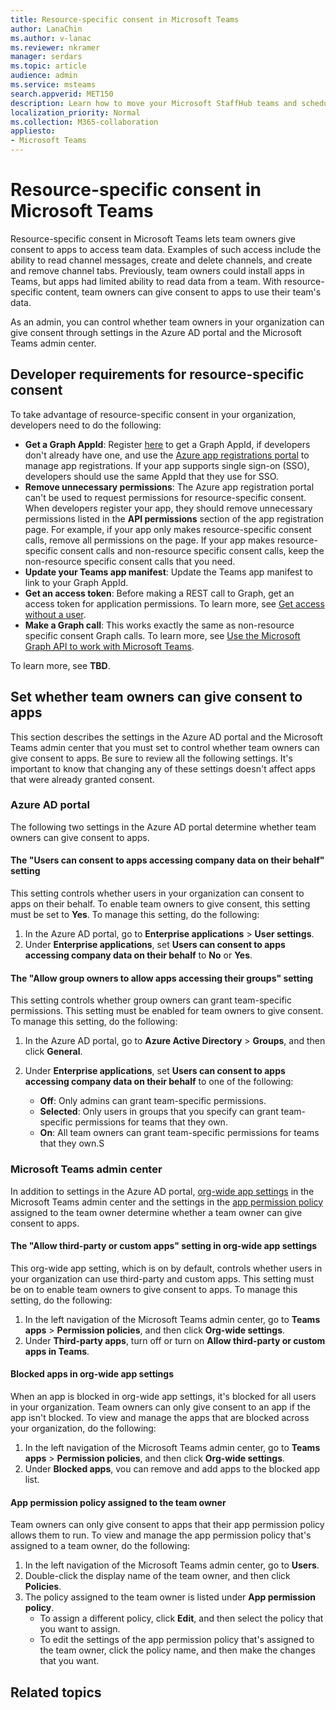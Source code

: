 ```yaml
---
title: Resource-specific consent in Microsoft Teams
author: LanaChin
ms.author: v-lanac
ms.reviewer: nkramer
manager: serdars
ms.topic: article
audience: admin
ms.service: msteams
search.appverid: MET150
description: Learn how to move your Microsoft StaffHub teams and schedule data to Shifts in Microsoft Teams.
localization_priority: Normal
ms.collection: M365-collaboration
appliesto: 
- Microsoft Teams
---
```


# Resource-specific consent in Microsoft Teams

Resource-specific consent in Microsoft Teams lets team owners give consent to apps to access team data. Examples of such access include the ability to read channel messages, create and delete channels, and create and remove channel tabs. Previously, team owners could install apps in Teams, but apps had limited ability to read data from a team. With resource-specific content, team owners can give consent to apps to use their team's data.

As an admin, you can control whether team owners in your organization can give consent through settings in the Azure AD portal and the Microsoft Teams admin center.  

## Developer requirements for resource-specific consent

To take advantage of resource-specific consent in your organization, developers need to do the following:

- **Get a Graph AppId**: Register [here](https://docs.microsoft.com/graph/auth-register-app-v2) to get a Graph AppId, if developers don't already have one, and use the [Azure app registrations portal](https://ms.portal.azure.com/#blade/Microsoft_AAD_RegisteredApps/ApplicationsListBlade) to manage app registrations. If your app supports single sign-on (SSO), developers should use the same AppId that they use for SSO.
- **Remove unnecessary permissions**: The Azure app registration portal can't be used to request permissions for resource-specific consent. When developers register your app, they should remove unnecessary permissions listed in the **API permissions** section of the app registration page. For example, if your app only makes resource-specific consent calls, remove all permissions on the page. If your app makes resource-specific consent calls and non-resource specific consent calls, keep the non-resource specific consent calls that you need.
- **Update your Teams app manifest**: Update the Teams app manifest to link to your Graph AppId.
- **Get an access token**: Before making a REST call to Graph, get an access token for application permissions. To learn more, see [Get access without a user](https://docs.microsoft.com/en-us/graph/auth-v2-service).
- **Make a Graph call**: This works exactly the same as non-resource specific consent Graph calls. To learn more, see [Use the Microsoft Graph API to work with Microsoft Teams](https://docs.microsoft.com/graph/api/resources/teams-api-overview?view=graph-rest-beta).

To learn more, see **TBD**.

## Set whether team owners can give consent to apps

This section describes the settings in the Azure AD portal and the Microsoft Teams admin center that you must set to control whether team owners can give consent to apps. Be sure to review all the following settings. It's important to know that changing any of these settings doesn't affect apps that were already granted consent.

### Azure AD portal

The following two settings in the Azure AD portal determine whether team owners can give consent to apps. 

#### The "Users can consent to apps accessing company data on their behalf" setting

This setting controls whether users in your organization can consent to apps on their behalf. To enable team owners to give consent, this setting must be set to **Yes**. To manage this setting, do the following:

1. In the Azure AD portal, go to **Enterprise applications** > **User settings**.
2. Under **Enterprise applications**, set **Users can consent to apps accessing company data on their behalf** to **No** or **Yes**.

#### The "Allow group owners to allow apps accessing their groups" setting

This setting controls whether group owners can grant team-specific permissions. This setting must be enabled for team owners to give consent. To manage this setting, do the following:

1. In the Azure AD portal, go to **Azure Active Directory** > **Groups**, and then click **General**.
2. Under **Enterprise applications**, set **Users can consent to apps accessing company data on their behalf** to one of the following:

    - **Off**: Only admins can grant team-specific permissions.
    - **Selected**: Only users in groups that you specify can grant team-specific permissions for teams that they own.
    - **On**: All team owners can grant team-specific permissions for teams that they own.S

### Microsoft Teams admin center

In addition to settings in the Azure AD portal, [org-wide app settings](teams-app-permission-policies.md#manage-org-wide-app-settings) in the Microsoft Teams admin center and the settings in the [app permission policy](teams-app-permission-policies.md) assigned to the team owner determine whether a team owner can give consent to apps.

#### The "Allow third-party or custom apps" setting in org-wide app settings

This org-wide app setting, which is on by default, controls whether users in your organization can use third-party and custom apps. This setting must be on to enable team owners to give consent to apps. To manage this setting, do the following:

1. In the left navigation of the Microsoft Teams admin center, go to **Teams apps** > **Permission policies**, and then click **Org-wide settings**.
2. Under **Third-party apps**, turn off or turn on **Allow third-party or custom apps in Teams**.

#### Blocked apps in org-wide app settings

When an app is blocked in org-wide app settings, it's blocked for all users in your organization. Team owners can only give consent to an app if the app isn't blocked. To view and manage the apps that are blocked across your organization, do the following:

1. In the left navigation of the Microsoft Teams admin center, go to **Teams apps** > **Permission policies**, and then click **Org-wide settings**.
2. Under **Blocked apps**, vou can remove and add apps to the blocked app list.

#### App permission policy assigned to the team owner

Team owners can only give consent to apps that their app permission policy allows them to run. To view and manage the app permission policy that's assigned to a team owner, do the following:

1. In the left navigation of the Microsoft Teams admin center, go to **Users**.
2. Double-click the display name of the team owner, and then click **Policies**.
3. The policy assigned to the team owner is listed under **App permission policy**.
    - To assign a different policy, click **Edit**, and then select the policy that you want to assign.
    - To edit the settings of the app permission policy that's assigned to the team owner, click the policy name, and then make the changes that you want.  

## Related topics
